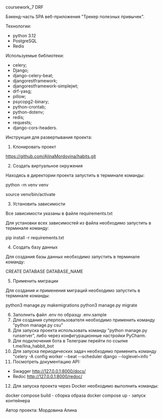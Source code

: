 coursework_7 DRF

Бэкенд-часть SPA веб-приложения "Трекер полезных привычек".

Технологии:
- python 3.12
- PostgreSQL
- Redis

Используемые библиотеки:
- celery;
- Django;
- django-celery-beat;
- djangorestframework;
- djangorestframework-simplejwt;
- drf-yasg;
- pillow;
- psycopg2-binary;
- python-crontab;
- python-dotenv;
- redis;
- requests;
- django-cors-headers.


Инструкция для развертывания проекта:
1. Клонировать проект

https://github.com/AlinaMordovina/habits.git

2. Создать виртуальное окружения

Находясь в директории проекта запустить в терминале команды:

python -m venv venv

source venv/bin/activate

3. Установить зависимости

Все зависимости указаны в файле requirements.txt

Для установки всех зависимостей из файла необходимо запустить в терминале команду:

pip install -r requirements.txt

4. Cоздать базу данных

Для создания базы данных необходимо запустить в терминале команду:

CREATE DATABASE DATABASE_NAME

5. Применить миграции 

Для создания и применения миграций необходимо запустить в терминале команды:

python3 manage.py makemigrations
python3 manage.py migrate

6. Заполнить файл .env по образцу .env.sample
7. Для создания суперпользователя необходимо применить команду "python manage.py csu"
8. Для запуска проекта использовать команду "python manage.py runserver", либо через конфигурационные настройки PyCharm.
9. Для подключения бота в Телеграм перейти по ссылке t.me/lina_habbit_bot
10. Для запуска периодических задач необходимо применить команду "celery -A config worker --beat --scheduler django --loglevel=info
"
11. Посмотреть документацию API:
- Swagger http://127.0.0.1:8000/docs/
- Redoc http://127.0.0.1:8000/redoc/

12. Для запуска проекта через Docker необходимо выполнить команды:

docker compose build - сборка образа
docker compose up - запуск контейнера







Автор проекта: Мордовина Алина